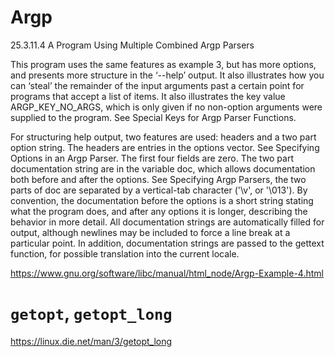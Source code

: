 Argp
====

25.3.11.4 A Program Using Multiple Combined Argp Parsers

This program uses the same features as example 3, but has more options, and presents more structure in the ‘--help’ output. It also illustrates how you can ‘steal’ the remainder of the input arguments past a certain point for programs that accept a list of items. It also illustrates the key value ARGP_KEY_NO_ARGS, which is only given if no non-option arguments were supplied to the program. See Special Keys for Argp Parser Functions.

For structuring help output, two features are used: headers and a two part option string. The headers are entries in the options vector. See Specifying Options in an Argp Parser. The first four fields are zero. The two part documentation string are in the variable doc, which allows documentation both before and after the options. See Specifying Argp Parsers, the two parts of doc are separated by a vertical-tab character ('\v', or '\013'). By convention, the documentation before the options is a short string stating what the program does, and after any options it is longer, describing the behavior in more detail. All documentation strings are automatically filled for output, although newlines may be included to force a line break at a particular point. In addition, documentation strings are passed to the gettext function, for possible translation into the current locale. 

https://www.gnu.org/software/libc/manual/html_node/Argp-Example-4.html

`getopt`, `getopt_long`
=======================

https://linux.die.net/man/3/getopt_long

